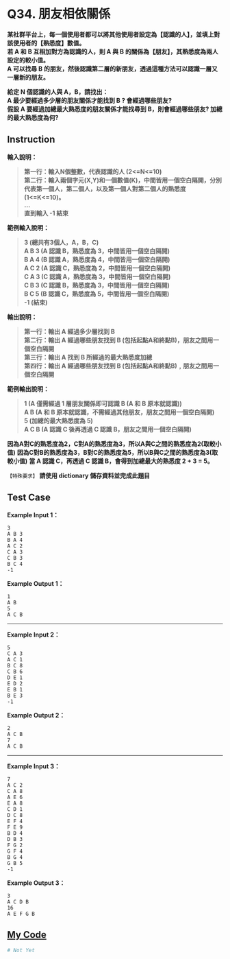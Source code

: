 # Q34. 朋友相依關係

**某社群平台上，每一個使用者都可以將其他使用者設定為【認識的人】，並填上對該使用者的【熟悉度】數值。**  
**若 A 和 B 互相加對方為認識的人，則 A 與 B 的關係為【朋友】，其熟悉度為兩人設定的較小值。**  
**A 可以找尋 B 的朋友，然後認識第二層的新朋友，透過這種方法可以認識一層又一層新的朋友。**  

**給定 N 個認識的人與 A，B，請找出：**  
**A 最少要經過多少層的朋友關係才能找到 B ? 會經過哪些朋友?**  
**假設 A 要經過加總最大熟悉度的朋友關係才能找尋到 B，則會經過哪些朋友? 加總的最大熟悉度為何?**  

## Instruction

**輸入說明：**  
> **第一行：輸入N個整數，代表認識的人 (2<=N<=10)**  
  **第二行：輸入兩個字元(X,Y)和一個數值(K)，中間皆用一個空白隔開，分別代表第一個人，第二個人，以及第一個人對第二個人的熟悉度(1<=K<=10)。**  
  **…**  
  **直到輸入 -1 結束**  

**範例輸入說明：**  
> **3 (總共有3個人，A，B，C)**  
  **A B 3 (A 認識 B，熟悉度為 3，中間皆用一個空白隔開)**  
  **B A 4 (B 認識 A，熟悉度為 4，中間皆用一個空白隔開)**  
  **A C 2 (A 認識 C，熟悉度為 2，中間皆用一個空白隔開)**  
  **C A 3 (C 認識 A，熟悉度為 3，中間皆用一個空白隔開)**  
  **C B 3 (C 認識 B，熟悉度為 3，中間皆用一個空白隔開)**  
  **B C 5 (B 認識 C，熟悉度為 5，中間皆用一個空白隔開)**  
  **-1 (結束)**  

**輸出說明：**  
> **第一行：輸出 A 經過多少層找到 B**  
  **第二行：輸出 A 經過哪些朋友找到 B (包括起點A和終點B)，朋友之間用一個空白隔開**  
  **第三行：輸出 A 找到 B 所經過的最大熟悉度加總**  
  **第四行：輸出 A 經過哪些朋友找到 B (包括起點A和終點B)﹐朋友之間用一個空白隔開**  

**範例輸出說明：**
> **1 (A 僅需經過 1 層朋友關係即可認識 B (A 和 B 原本就認識))**  
  **A B (A 和 B 原本就認識，不需經過其他朋友，朋友之間用一個空白隔開)**  
  **5 (加總的最大熟悉度為 5)**  
  **A C B (A 認識 C 後再透過 C 認識 B，朋友之間用一個空白隔開)**  

**因為A對C的熟悉度為2，C對A的熟悉度為3，所以A與C之間的熟悉度為2(取較小值)**
**因為C對B的熟悉度為3，B對C的熟悉度為5，所以B與C之間的熟悉度為3(取較小值)**
**當 A 認識 C，再透過 C 認識 B，會得到加總最大的熟悉度 2 + 3 = 5。**

``【特殊要求】``
**請使用 dictionary 儲存資料並完成此題目**

## Test Case

**Example Input 1：**

    3
    A B 3
    B A 4
    A C 2
    C A 3
    C B 3
    B C 4
    -1
**Example Output 1：**

    1
    A B
    5
    A C B
- - -
**Example Input 2：**

    5
    C A 3
    A C 1
    B C 8
    C B 6
    D E 1
    E D 2
    E B 1
    B E 3
    -1
**Example Output 2：**

    2
    A C B
    7
    A C B
- - -
**Example Input 3：**

    7
    A C 2
    C A 8
    A E 6
    E A 8
    C D 1
    D C 8
    E F 4
    F E 9
    B D 4
    D B 3
    F G 2
    G F 4
    B G 4
    G B 5
    -1
**Example Output 3：**

    3
    A C D B
    16
    A E F G B

## [My Code](../HomeWork/q034.py)

```python
# Not Yet
```